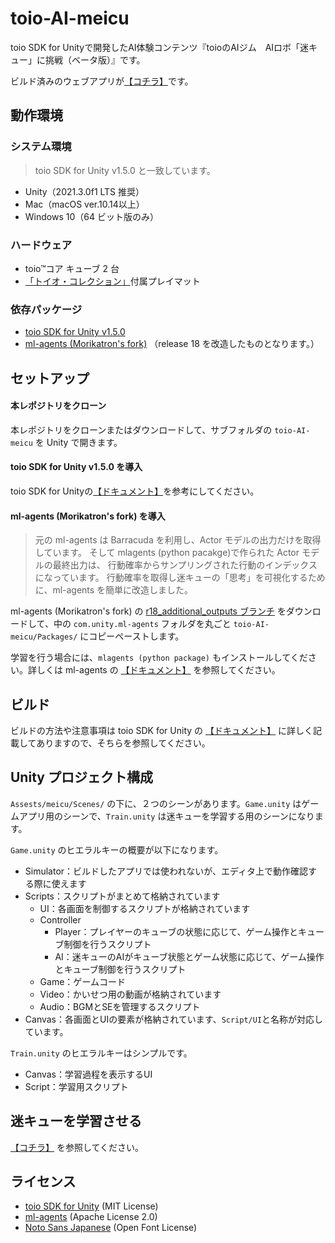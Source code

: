 # toio-AI-meicu

toio SDK for Unityで開発したAI体験コンテンツ『toioのAIジム　AIロボ「迷キュー」に挑戦（ベータ版）』です。

ビルド済みのウェブアプリが[【コチラ】](https://morikatron.github.io/meicu/)です。

## 動作環境

### システム環境

> toio SDK for Unity v1.5.0 と一致しています。

- Unity（2021.3.0f1 LTS 推奨）
- Mac（macOS ver.10.14以上）
- Windows 10（64 ビット版のみ）

### ハードウェア

- toio™コア キューブ 2 台
- [「トイオ・コレクション」](https://toio.io/titles/toio-collection.html)付属プレイマット

### 依存パッケージ

- [toio SDK for Unity v1.5.0](https://github.com/morikatron/toio-sdk-for-unity)
- [ml-agents (Morikatron's fork)](https://github.com/morikatron/ml-agents/tree/r18_additional_outputs) （release 18 を改造したものとなります。）


## セットアップ

#### 本レポジトリをクローン

本レポジトリをクローンまたはダウンロードして、サブフォルダの `toio-AI-meicu` を Unity で開きます。

#### toio SDK for Unity v1.5.0 を導入

toio SDK for Unityの[【ドキュメント】](https://github.com/morikatron/toio-sdk-for-unity/blob/main/docs/download_sdk.md)を参考にしてください。

#### ml-agents (Morikatron's fork) を導入

> 元の ml-agents は Barracuda を利用し、Actor モデルの出力だけを取得しています。
そして mlagents (python pacakge)で作られた Actor モデルの最終出力は、
行動確率からサンプリングされた行動のインデックスになっています。
行動確率を取得し迷キューの「思考」を可視化するために、ml-agents を簡単に改造しました。

ml-agents (Morikatron's fork) の [r18_additional_outputs ブランチ](https://github.com/morikatron/ml-agents/tree/r18_additional_outputs) をダウンロードして、中の `com.unity.ml-agents` フォルダを丸ごと `toio-AI-meicu/Packages/` にコピーペーストします。

学習を行う場合には、`mlagents (python package)` もインストールしてください。詳しくは ml-agents の [【ドキュメント】](https://github.com/Unity-Technologies/ml-agents/blob/main/docs/Installation.md#install-the-mlagents-python-package) を参照してください。


## ビルド

ビルドの方法や注意事項は toio SDK for Unity の [【ドキュメント】](https://github.com/morikatron/toio-sdk-for-unity/tree/v1.3.0/docs#-3-ビルド) に詳しく記載してありますので、そちらを参照してください。


## Unity プロジェクト構成

`Assests/meicu/Scenes/` の下に、２つのシーンがあります。`Game.unity` はゲームアプリ用のシーンで、`Train.unity` は迷キューを学習する用のシーンになります。

`Game.unity` のヒエラルキーの概要が以下になります。
- Simulator：ビルドしたアプリでは使われないが、エディタ上で動作確認する際に使えます
- Scripts：スクリプトがまとめて格納されています
  - UI：各画面を制御するスクリプトが格納されています
  - Controller
    - Player：プレイヤーのキューブの状態に応じて、ゲーム操作とキューブ制御を行うスクリプト
    - AI：迷キューのAIがキューブ状態とゲーム状態に応じて、ゲーム操作とキューブ制御を行うスクリプト
  - Game：ゲームコード
  - Video：かいせつ用の動画が格納されています
  - Audio：BGMとSEを管理するスクリプト
- Canvas：各画面とUIの要素が格納されています、`Script/UI`と名称が対応しています。

`Train.unity` のヒエラルキーはシンプルです。
- Canvas：学習過程を表示するUI
- Script：学習用スクリプト


## 迷キューを学習させる

[【コチラ】](training/Readme.md) を参照してください。


## ライセンス

- [toio SDK for Unity](https://github.com/morikatron/toio-sdk-for-unity) (MIT License)
- [ml-agents](https://github.com/Unity-Technologies/ml-agents) (Apache License 2.0)
- [Noto Sans Japanese](https://fonts.google.com/noto/specimen/Noto+Sans+JP/about) (Open Font License)